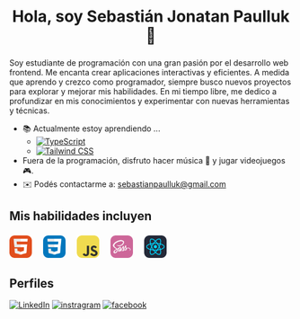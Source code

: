 <h1 align="center"> Hola, soy Sebastián Jonatan Paulluk 👋 </h1>

###
<!--
<p align="center">
  <a href="#">
    <img src="https://img.shields.io/badge/lang-español-blue.svg" alt="es">
  </a>
</p>
-->

<p align="left">Soy estudiante de programación con una gran pasión por el desarrollo web frontend. Me encanta crear aplicaciones interactivas y eficientes. A medida que aprendo y crezco como programador, siempre busco nuevos proyectos para explorar y mejorar mis habilidades. En mi tiempo libre, me dedico a profundizar en mis conocimientos y experimentar con nuevas herramientas y técnicas.</p>

- 📚 Actualmente estoy aprendiendo ...
  - [![TypeScript](https://img.shields.io/badge/TypeScript-3178C6?style=flat&logo=typescript&logoColor=white)](https://www.typescriptlang.org/)
  - [![Tailwind CSS](https://img.shields.io/badge/Tailwind_CSS-06B6D4?style=flat&logo=tailwindcss&logoColor=white)](https://tailwindcss.com/)
- Fuera de la programación, disfruto hacer música 🎸 y jugar videojuegos 🎮.
- ✉️ Podés contactarme a: [sebastianpaulluk@gmail.com](mailto:sebastianpaulluk@gmail.com)


###

<h2 align="left">Mis habilidades incluyen</h2>

###

<div align="left">
  <img src="https://github.com/tandpfun/skill-icons/blob/main/icons/HTML.svg" height="40" alt="html5 logo"  />
  <img width="12" />
  <img src="https://github.com/tandpfun/skill-icons/blob/main/icons/CSS.svg" height="40" alt="css3 logo"  />
  <img width="12" />
  <img src="https://github.com/tandpfun/skill-icons/blob/main/icons/JavaScript.svg" height="40" alt="javascript logo"  />
  <img width="12" />
  <img src="https://github.com/tandpfun/skill-icons/blob/main/icons/Sass.svg" height="40" alt="sass logo" />
  <img width="12" />
  <img src="https://github.com/tandpfun/skill-icons/blob/main/icons/React-Dark.svg" height="40" alt="react logo"  />
</div>






###

<h2 align="left">Perfiles</h2>

[![LinkedIn][LinkedIn]][LinkedInURL]
[![instragram][instragram]][instragramURL]
[![facebook][facebook]][facebookURL]

 <!-- MARKDOWN LINKS & IMAGES -->
[LinkedIn]: https://img.shields.io/badge/linkedin-%230077B5.svg?style=for-the-badge&logo=linkedin&logoColor=white
[LinkedInURL]: https://www.linkedin.com/in/sebastian-paulluk/

[facebook]: https://img.shields.io/badge/Facebook-%231877F2.svg?style=for-the-badge&logo=Facebook&logoColor=white
[facebookURL]: https://www.facebook.com/sebastian.paulluk/
 
[instragram]: https://img.shields.io/badge/Instagram-%23E4405F.svg?style=for-the-badge&logo=Instagram&logoColor=white
[instragramURL]: https://www.instagram.com/sebapaulluk/


